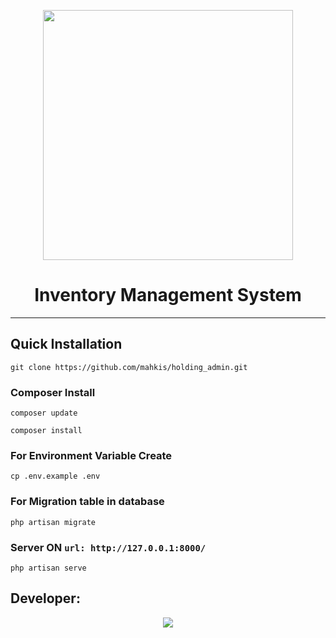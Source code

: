 <p align="center"><a href="https://laravel.com" target="_blank"><img src="https://raw.githubusercontent.com/laravel/art/master/logo-lockup/5%20SVG/2%20CMYK/1%20Full%20Color/laravel-logolockup-cmyk-red.svg" width="400"></a></p>
<h1 align="center">Inventory Management System</h1>
<hr>


## Quick Installation

    git clone https://github.com/mahkis/holding_admin.git
    
### Composer Install

    composer update
    
    composer install
    
### For Environment Variable Create
 
    cp .env.example .env
 
    
 ### For Migration table in database 
 
    php artisan migrate
    
### Server ON ```url: http://127.0.0.1:8000/```

    php artisan serve

## Developer:

<p align="center">
  <img src="https://contributors-img.web.app/image?repo=mahkis/holding_admin" />
</p>
